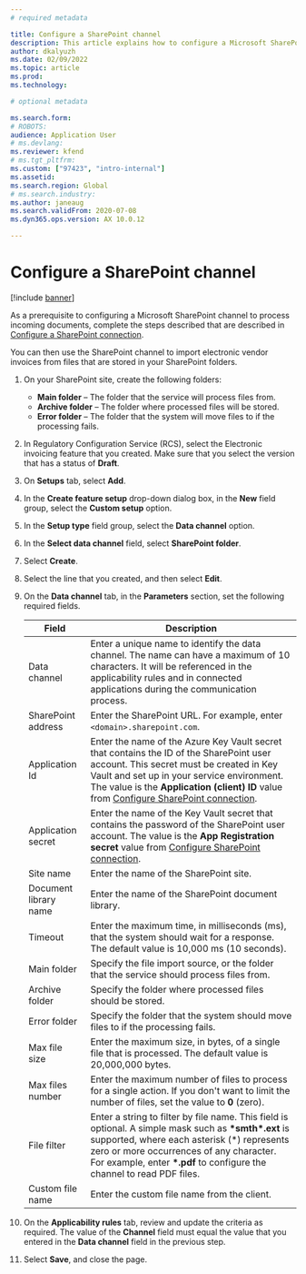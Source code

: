 ```yaml
---
# required metadata

title: Configure a SharePoint channel
description: This article explains how to configure a Microsoft SharePoint channel to process incoming electronic invoices.
author: dkalyuzh
ms.date: 02/09/2022
ms.topic: article
ms.prod: 
ms.technology: 

# optional metadata

ms.search.form: 
# ROBOTS: 
audience: Application User
# ms.devlang: 
ms.reviewer: kfend
# ms.tgt_pltfrm: 
ms.custom: ["97423", "intro-internal"]
ms.assetid: 
ms.search.region: Global
# ms.search.industry: 
ms.author: janeaug
ms.search.validFrom: 2020-07-08
ms.dyn365.ops.version: AX 10.0.12

---
```


# Configure a SharePoint channel

[!include [banner](../includes/banner.md)]

As a prerequisite to configuring a Microsoft SharePoint channel to process incoming documents, complete the steps described that are described in [Configure a SharePoint connection](e-invoicing-create-sharepoint-connection.md).

You can then use the SharePoint channel to import electronic vendor invoices from files that are stored in your SharePoint folders.

1. On your SharePoint site, create the following folders:

    - **Main folder** – The folder that the service will process files from.
    - **Archive folder** – The folder where processed files will be stored.
    - **Error folder** – The folder that the system will move files to if the processing fails.

2. In Regulatory Configuration Service (RCS), select the Electronic invoicing feature that you created. Make sure that you select the version that has a status of **Draft**.
3. On **Setups** tab, select **Add**.
4. In the **Create feature setup** drop-down dialog box, in the **New** field group, select the **Custom setup** option.
5. In the **Setup type** field group, select the **Data channel** option.
6. In the **Select data channel** field, select **SharePoint folder**.
7. Select **Create**.
8. Select the line that you created, and then select **Edit**.
9. On the **Data channel** tab, in the **Parameters** section, set the following required fields.

    | Field                 | Description |
    |-----------------------|-------------|
    | Data channel          | Enter a unique name to identify the data channel. The name can have a maximum of 10 characters. It will be referenced in the applicability rules and in connected applications during the communication process. |
    | SharePoint address    | Enter the SharePoint URL. For example, enter `<domain>.sharepoint.com`. |
    | Application Id        | Enter the name of the Azure Key Vault secret that contains the ID of the SharePoint user account. This secret must be created in Key Vault and set up in your service environment. The value is the **Application (client) ID** value from [Configure SharePoint connection](e-invoicing-create-sharepoint-connection.md). |
    | Application secret    | Enter the name of the Key Vault secret that contains the password of the SharePoint user account. The value is the **App Registration secret** value from [Configure SharePoint connection](e-invoicing-create-sharepoint-connection.md). |
    | Site name             | Enter the name of the SharePoint site. |
    | Document library name | Enter the name of the SharePoint document library. |
    | Timeout               | Enter the maximum time, in milliseconds (ms), that the system should wait for a response. The default value is 10,000 ms (10 seconds). |
    | Main folder           | Specify the file import source, or the folder that the service should process files from. |
    | Archive folder        | Specify the folder where processed files should be stored. |
    | Error folder          | Specify the folder that the system should move files to if the processing fails. |
    | Max file size         | Enter the maximum size, in bytes, of a single file that is processed. The default value is 20,000,000 bytes. |
    | Max files number      | Enter the maximum number of files to process for a single action. If you don't want to limit the number of files, set the value to **0** (zero). |
    | File filter           | Enter a string to filter by file name. This field is optional. A simple mask such as **\*smth\*.ext** is supported, where each asterisk (\*) represents zero or more occurrences of any character. For example, enter **\*.pdf** to configure the channel to read PDF files. |
    | Custom file name      | Enter the custom file name from the client. |

10. On the **Applicability rules** tab, review and update the criteria as required. The value of the **Channel** field must equal the value that you entered in the **Data channel** field in the previous step.
11. Select **Save**, and close the page.
